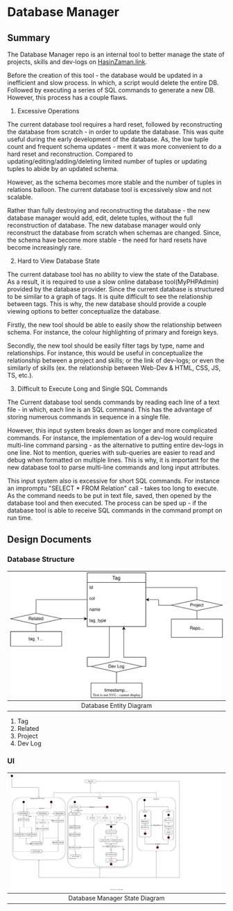 # Database Manager

## Summary

The Database Manager repo is an internal tool to better manage the state of projects, skills and dev-logs on [HasinZaman.link](http://hasinzaman.link).

Before the creation of this tool - the database would be updated in a inefficient and slow process. In which, a script would delete the entire DB. Followed by executing a series of SQL commands to generate a new DB. However, this process has a couple flaws. 

 1. Excessive Operations

The current database tool requires a hard reset, followed by reconstructing the database from scratch - in order to update the database. This was quite useful during the early development of the database. As, the low tuple count and frequent schema updates - ment it was more convenient to do a hard reset and reconstruction. Compared to updating/editing/adding/deleting limited number of tuples or updating tuples to abide by an updated schema.

However, as the schema becomes more stable and the number of tuples in relations balloon. The current database tool is excessively slow and not scalable.

Rather than fully destroying and reconstructing the database - the new database manager would add, edit, delete tuples, without the full reconstruction of database. The new database manager would only reconstruct the database from scratch when schemas are changed. Since, the schema have become more stable - the need for hard resets have become increasingly rare.

 2. Hard to View Database State

The current database tool has no ability to view the state of the Database. As a result, it is required to use a slow online database tool(MyPHPAdmin) provided by the database provider. Since the current database is structured to be similar to a graph of tags. It is quite difficult to see the relationship between tags. This is why, the new database should provide a couple viewing options to better conceptualize the database.

Firstly, the new tool should be able to easily show the relationship between schema. For instance, the colour highlighting of primary and foreign keys.

Secondly, the new tool should be easily filter tags by type, name and relationships. For instance, this would be useful in conceptualize the relationship between a project and skills; or the link of dev-logs; or even the similarly of skills (ex. the relationship between Web-Dev & HTML, CSS, JS, TS, etc.).

 3. Difficult to Execute Long and Single SQL Commands

The Current database tool sends commands by reading each line of a text file - in which, each line is an SQL command. This has the advantage of storing numerous commands in sequence in a single file.

However, this input system breaks down as longer and more complicated commands. For instance, the implementation of a dev-log would require multi-line command parsing - as the alternative to putting entire dev-logs in one line. Not to mention, queries with sub-queries are easier to read and debug when formatted on multiple lines. This is why, it is important for the new database tool to parse multi-line commands and long input attributes.

This input system also is excessive for short SQL commands. For instance an impromptu "SELECT * FROM Relation" call - takes too long to execute. As the command needs to be put in text file, saved, then opened by the database tool and then executed. The process can be sped up - if the database tool is able to receive SQL commands in the command prompt on run time.

## Design Documents
### Database Structure
| ![Database Entity Diagram](desgin_documentation//DB_Entity_Diagram.svg "Database Entity Diagram") |
|:--:|
| Database Entity Diagram |

 1. Tag
 2. Related
 3. Project
 4. Dev Log
### UI
| ![Database UI State Diagram](desgin_documentation//DBM_State_Diagram.svg "Database UI State Diagram") |
|:--:|
| Database Manager State Diagram |
